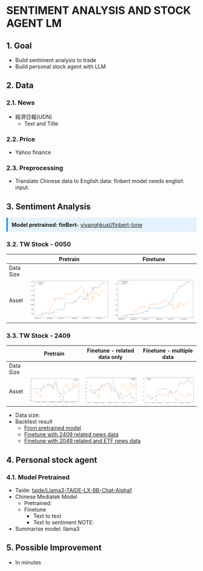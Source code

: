 # SENTIMENT ANALYSIS AND STOCK AGENT LM
## 1. Goal
- Build sentiment analysis to trade
- Build personal stock agent with LLM
## 2. Data
### 2.1. News
- 經濟日報(UDN)
    - Text and Title
### 2.2. Price
- Yahoo finance
### 2.3. Preprocessing
- Translate Chinese data to English data: finbert model needs english input.


## 3. Sentiment Analysis
<div style="border-left: 4px solid #2196F3; background-color: #E3F2FD; padding: 10px; margin-bottom: 10px;">
  <strong>Model pretrained: finBert-</strong> <a href="https://huggingface.co/yiyanghkust/finbert-tone">yiyanghkust/finbert-tone</a>
</div>

### 3.2. TW Stock - 0050

|           | Pretrain   | Finetune                                               |
| --------- | ---------- | ------------------------------------------------------ |
| Data Size |            |                                                        |
| Asset     |![alt text](finbert-backtest/0050-pt.png)| ![alt text](finbert-backtest/0050-ft.png) |

### 3.3. TW Stock - 2409
|           | Pretrain   |   Finetune - related data only | Finetune - multiple data  |
|---------- | ---------- | ------------------------------ | ------------------------- |
| Data Size |            |                                |                           |
| Asset     | ![alt text](finbert-backtest/2409-pt.png) | ![alt text](finbert-backtest/2409-ft.png) | ![alt text](finbert-backtest/2409-ft-m.png)
- Data size: 
- Backtest result
    - [From pretrained model](https://github.com/KJJHHH/Stocks/blob/main/Sentiment/finbert-backtest-result/2409-pretrain.png)
    - [Finetune with 2409 related news data](https://github.com/KJJHHH/Stocks/blob/main/Sentiment/finbert-backtest-result/2409-finetune.png)
    - [Finetune with 2049 related and ETF news data](https://github.com/KJJHHH/Stocks/blob/main/Sentiment/finbert-backtest-result/2409-finetune-multidata.png)


## 4. Personal stock agent
### 4.1. Model Pretrained
- Taide: [taide/Llama3-TAIDE-LX-8B-Chat-Alpha1](https://huggingface.co/taide/Llama3-TAIDE-LX-8B-Chat-Alpha1)
- Chinese Mediatek Model
    - Pretrained:
    - Finetune
        - Text to text
        - Text to sentiment
NOTE:
- Summarise model: llama3

## 5. Possible Improvement
- In minutes
